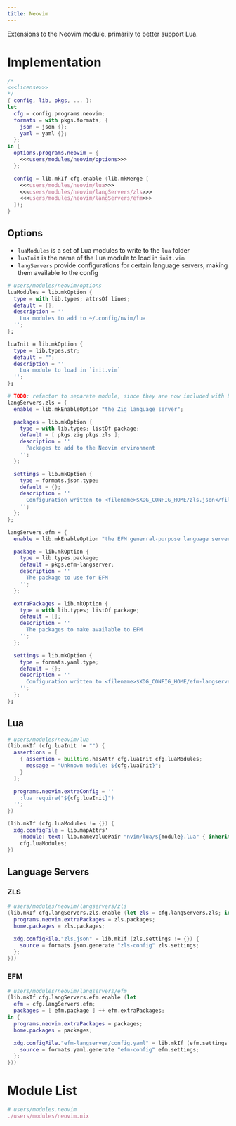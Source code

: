 ```yaml
---
title: Neovim
---
```


Extensions to the Neovim module, primarily to better support Lua.

# Implementation
```nix users/modules/neovim.nix
/*
<<<license>>>
*/
{ config, lib, pkgs, ... }:
let 
  cfg = config.programs.neovim;
  formats = with pkgs.formats; {
    json = json {};
    yaml = yaml {};
  };
in {
  options.programs.neovim = {
    <<<users/modules/neovim/options>>>
  };

  config = lib.mkIf cfg.enable (lib.mkMerge [
    <<<users/modules/neovim/lua>>>
    <<<users/modules/neovim/langServers/zls>>>
    <<<users/modules/neovim/langServers/efm>>>
  ]);
}
```

## Options
- `luaModules` is a set of Lua modules to write to the `lua` folder
- `luaInit` is the name of the Lua module to load in `init.vim`
- `langServers` provide configurations for certain language servers, making them available to the config

```nix "users/modules/neovim/options"
# users/modules/neovim/options
luaModules = lib.mkOption {
  type = with lib.types; attrsOf lines;
  default = {};
  description = ''
    Lua modules to add to ~/.config/nvim/lua
  '';
};

luaInit = lib.mkOption {
  type = lib.types.str;
  default = "";
  description = ''
    Lua module to load in `init.vim`
  '';
};

# TODO: refactor to separate module, since they are now included with EMACS as well
langServers.zls = {
  enable = lib.mkEnableOption "the Zig language server";

  packages = lib.mkOption {
    type = with lib.types; listOf package;
    default = [ pkgs.zig pkgs.zls ];
    description = ''
      Packages to add to the Neovim environment
    '';
  };

  settings = lib.mkOption {
    type = formats.json.type;
    default = {};
    description = ''
      Configuration written to <filename>$XDG_CONFIG_HOME/zls.json</filename>
    '';
  };
};

langServers.efm = {
  enable = lib.mkEnableOption "the EFM generral-purpose language server";

  package = lib.mkOption {
    type = lib.types.package;
    default = pkgs.efm-langserver;
    description = ''
      The package to use for EFM
    '';
  };

  extraPackages = lib.mkOption {
    type = with lib.types; listOf package;
    default = [];
    description = ''
      The packages to make available to EFM
    '';
  };

  settings = lib.mkOption {
    type = formats.yaml.type;
    default = {}; 
    description = ''
      Configuration written to <filename>$XDG_CONFIG_HOME/efm-langserver/config.yaml</filename>
    '';
  };
};
```

## Lua
```nix "users/modules/neovim/lua"
# users/modules/neovim/lua
(lib.mkIf (cfg.luaInit != "") {
  assertions = [
    { assertion = builtins.hasAttr cfg.luaInit cfg.luaModules;
      message = "Unknown module: ${cfg.luaInit}";
    }
  ];

  programs.neovim.extraConfig = ''
    :lua require("${cfg.luaInit}")
  '';
})

(lib.mkIf (cfg.luaModules != {}) {
  xdg.configFile = lib.mapAttrs' 
    (module: text: lib.nameValuePair "nvim/lua/${module}.lua" { inherit text; }) 
    cfg.luaModules;
})
```

## Language Servers
### ZLS
```nix "users/modules/neovim/langServers/zls"
# users/modules/neovim/langservers/zls
(lib.mkIf cfg.langServers.zls.enable (let zls = cfg.langServers.zls; in {
  programs.neovim.extraPackages = zls.packages;
  home.packages = zls.packages;

  xdg.configFile."zls.json" = lib.mkIf (zls.settings != {}) {
    source = formats.json.generate "zls-config" zls.settings;
  };
}))
```

### EFM
```nix "users/modules/neovim/langServers/efm"
# users/modules/neovim/langservers/efm
(lib.mkIf cfg.langServers.efm.enable (let
  efm = cfg.langServers.efm; 
  packages = [ efm.package ] ++ efm.extraPackages; 
in {
  programs.neovim.extraPackages = packages;
  home.packages = packages;

  xdg.configFile."efm-langserver/config.yaml" = lib.mkIf (efm.settings != {}) {
    source = formats.yaml.generate "efm-config" efm.settings;
  };
}))
```

# Module List
```nix "users/modules" +=
# users/modules.neovim
./users/modules/neovim.nix
```
